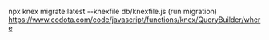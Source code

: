 npx knex migrate:latest --knexfile db/knexfile.js (run migration)
https://www.codota.com/code/javascript/functions/knex/QueryBuilder/where